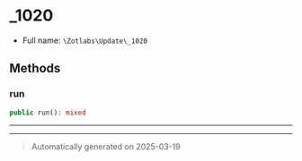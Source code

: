 
# _1020





* Full name: `\Zotlabs\Update\_1020`




## Methods


### run



```php
public run(): mixed
```












***


***
> Automatically generated on 2025-03-19
